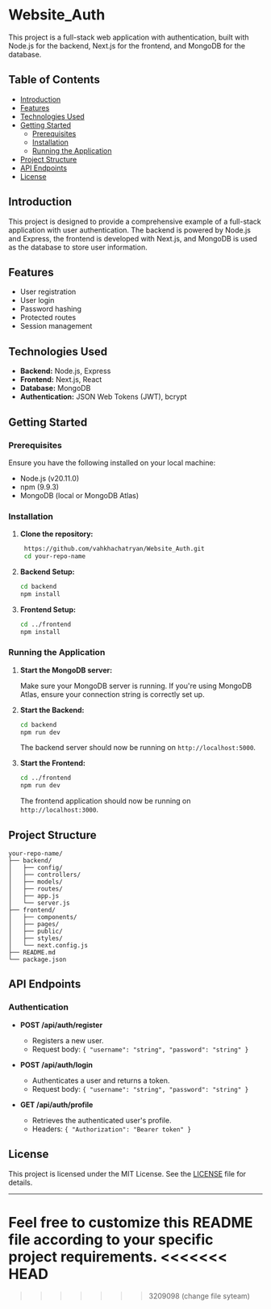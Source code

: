 # Website_Auth

This project is a full-stack web application with authentication, built with Node.js for the backend, Next.js for the frontend, and MongoDB for the database.

## Table of Contents

- [Introduction](#introduction)
- [Features](#features)
- [Technologies Used](#technologies-used)
- [Getting Started](#getting-started)
  - [Prerequisites](#prerequisites)
  - [Installation](#installation)
  - [Running the Application](#running-the-application)
- [Project Structure](#project-structure)
- [API Endpoints](#api-endpoints)
- [License](#license)

## Introduction

This project is designed to provide a comprehensive example of a full-stack application with user authentication. The backend is powered by Node.js and Express, the frontend is developed with Next.js, and MongoDB is used as the database to store user information.

## Features

- User registration
- User login
- Password hashing
- Protected routes
- Session management

## Technologies Used

- **Backend:** Node.js, Express
- **Frontend:** Next.js, React
- **Database:** MongoDB
- **Authentication:** JSON Web Tokens (JWT), bcrypt

## Getting Started

### Prerequisites

Ensure you have the following installed on your local machine:

- Node.js (v20.11.0)
- npm (9.9.3)
- MongoDB (local or MongoDB Atlas)

### Installation

1. **Clone the repository:**

   ```bash
    https://github.com/vahkhachatryan/Website_Auth.git
    cd your-repo-name
   ```

2. **Backend Setup:**

   ```bash
   cd backend
   npm install
   ```

3. **Frontend Setup:**

   ```bash
   cd ../frontend
   npm install
   ```

### Running the Application

1. **Start the MongoDB server:**

   Make sure your MongoDB server is running. If you're using MongoDB Atlas, ensure your connection string is correctly set up.

2. **Start the Backend:**

   ```bash
   cd backend
   npm run dev
   ```

   The backend server should now be running on `http://localhost:5000`.

3. **Start the Frontend:**

   ```bash
   cd ../frontend
   npm run dev
   ```

   The frontend application should now be running on `http://localhost:3000`.

## Project Structure

```
your-repo-name/
├── backend/
│   ├── config/
│   ├── controllers/
│   ├── models/
│   ├── routes/
│   ├── app.js
│   └── server.js
├── frontend/
│   ├── components/
│   ├── pages/
│   ├── public/
│   ├── styles/
│   └── next.config.js
├── README.md
└── package.json
```

## API Endpoints

### Authentication

- **POST /api/auth/register**
  - Registers a new user.
  - Request body: `{ "username": "string", "password": "string" }`

- **POST /api/auth/login**
  - Authenticates a user and returns a token.
  - Request body: `{ "username": "string", "password": "string" }`

- **GET /api/auth/profile**
  - Retrieves the authenticated user's profile.
  - Headers: `{ "Authorization": "Bearer token" }`

## License

This project is licensed under the MIT License. See the [LICENSE](LICENSE) file for details.

---

Feel free to customize this README file according to your specific project requirements.
<<<<<<< HEAD
=======

>>>>>>> 3209098 (change file syteam)
